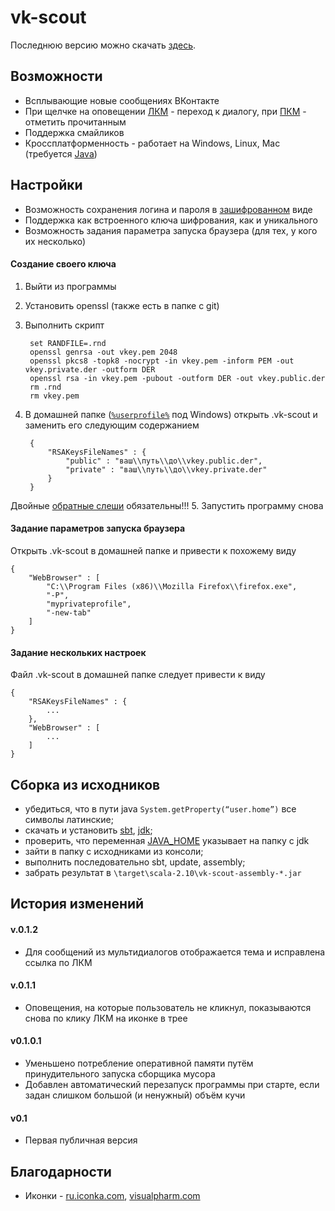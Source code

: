 vk-scout
========

Последнюю версию можно скачать [здесь](http://goo.gl/ewH7XB).

Возможности
--------------
* Всплывающие новые сообщениях ВКонтакте
* При щелчке на оповещении [ЛКМ](http://ru.wikipedia.org/wiki/Щелчок_%28нажатие_клавиши%29#.D0.9B.D0.B5.D0.B2.D0.B0.D1.8F_.D0.BA.D0.BD.D0.BE.D0.BF.D0.BA.D0.B0) - переход к диалогу, при [ПКМ](http://ru.wikipedia.org/wiki/Щелчок_%28нажатие_клавиши%29#.D0.9F.D1.80.D0.B0.D0.B2.D0.B0.D1.8F_.D0.BA.D0.BD.D0.BE.D0.BF.D0.BA.D0.B0) - отметить прочитанным
* Поддержка смайликов
* Кроссплатформенность - работает на Windows, Linux, Mac (требуется [Java](http://java.com/ru/download/windows_xpi.jsp))

Настройки
------------
* Возможность сохранения логина и пароля в [зашифрованном](http://ru.wikipedia.org/wiki/RSA) виде
* Поддержка как встроенного ключа шифрования, как и уникального 
* Возможность задания параметра запуска браузера (для тех, у кого их несколько)

#### Создание своего ключа 
1. Выйти из программы
2. Установить openssl (также есть в папке с git)
3. Выполнить скрипт
 
        set RANDFILE=.rnd
        openssl genrsa -out vkey.pem 2048
        openssl pkcs8 -topk8 -nocrypt -in vkey.pem -inform PEM -out vkey.private.der -outform DER
        openssl rsa -in vkey.pem -pubout -outform DER -out vkey.public.der
        rm .rnd
        rm vkey.pem
4. В домашней папке ([`%userprofile%`](http://ru.wikipedia.org/wiki/Переменная_среды#.D0.9D.D0.B5.D0.BA.D0.BE.D1.82.D0.BE.D1.80.D1.8B.D0.B5_.D0.BF.D0.B5.D1.80.D0.B5.D0.BC.D0.B5.D0.BD.D0.BD.D1.8B.D0.B5_.D1.81.D1.80.D0.B5.D0.B4.D1.8B) под Windows) открыть .vk-scout и заменить его следующим содержанием

        {
            "RSAKeysFileNames" : {
                "public" : "ваш\\путь\\до\\vkey.public.der",
                "private" : "ваш\\путь\\до\\vkey.private.der"
            }
        }
Двойные [обратные слеши](http://ru.wikipedia.org/wiki/Обратная_косая_черта) обязательны!!!
5. Запустить программу снова

#### Задание параметров запуска браузера 
Открыть .vk-scout в домашней папке и привести к похожему виду

    {
        "WebBrowser" : [
            "C:\\Program Files (x86)\\Mozilla Firefox\\firefox.exe",
            "-P",
            "myprivateprofile",
            "-new-tab"
        ]
    }

#### Задание нескольких настроек 
Файл .vk-scout в домашней папке следует привести к виду

    {
        "RSAKeysFileNames" : {
            ...        
        },
        "WebBrowser" : [
            ...
        ]
    }

Сборка из исходников
------------------------
* убедиться, что в пути java `System.getProperty(“user.home”)` все символы латинские;
* скачать и установить [sbt](http://www.scala-sbt.org/0.12.2/docs/Getting-Started/Setup.html), [jdk](http://www.oracle.com/technetwork/java/javase/downloads/jdk7-downloads-1880260.html);
* проверить, что переменная [JAVA_HOME](http://docs.oracle.com/cd/E19182-01/820-7851/inst_cli_jdk_javahome_t/index.html) указывает на папку с jdk
* зайти в папку с исходниками из консоли;
* выполнить последовательно sbt, update, assembly;
* забрать результат в `\target\scala-2.10\vk-scout-assembly-*.jar`


История изменений
-------------------------
#### v.0.1.2
* Для сообщений из мультидиалогов отображается тема и исправлена ссылка по ЛКМ

#### v.0.1.1
* Оповещения, на которые пользователь не кликнул, показываются снова по клику ЛКМ на иконке в трее

#### v0.1.0.1 
* Уменьшено потребление оперативной памяти путём принудительного запуска сборщика мусора
* Добавлен автоматический перезапуск программы при старте, если задан слишком большой (и ненужный) объём кучи

#### v0.1 
* Первая публичная версия


Благодарности
-----------
* Иконки - [ru.iconka.com](http://ru.iconka.com/harry-potter-and-windows-xp/), [visualpharm.com](http://www.visualpharm.com/must_have_icon_set/)
